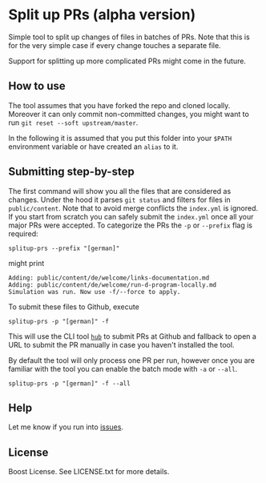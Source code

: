 Split up PRs (alpha version)
============

Simple tool to split up changes of files in batches of PRs.
Note that this is for the very simple case if every change touches a separate file.

Support for splitting up more complicated PRs might come in the future.

How to use
----------

The tool assumes that you have forked the repo and cloned locally.
Moreover it can only commit non-committed changes, you might want to run `git reset --soft upstream/master`.

In the following it is assumed that you put this folder into your `$PATH` environment
variable or have created an `alias` to it.

Submitting step-by-step
-----------------------

The first command will show you all the files that are considered as changes.
Under the hood it parses `git status` and filters for files in `public/content`.
Note that to avoid merge conflicts the `index.yml` is ignored. If you start from scratch
you can safely submit the `index.yml` once all your major PRs were accepted.
To categorize the PRs the `-p` or `--prefix` flag is required:

```
splitup-prs --prefix "[german]"
```

might print

```
Adding: public/content/de/welcome/links-documentation.md
Adding: public/content/de/welcome/run-d-program-locally.md
Simulation was run. Now use -f/--force to apply.
```

To submit these files to Github, execute

```
splitup-prs -p "[german]" -f
```

This will use the CLI tool [`hub`](https://github.com/github/hub) to submit PRs
at Github and fallback to open a URL to submit the PR manually in case you haven't
installed the tool.

By default the tool will only process one PR per run, however once you are familiar
with the tool you can enable the batch mode with `-a` or `--all`.

```
splitup-prs -p "[german]" -f --all
```

Help
----

Let me know if you run into [issues](https://github.com/wilzbach/splitup-prs/issues).

License
-------

Boost License. See LICENSE.txt for more details.
